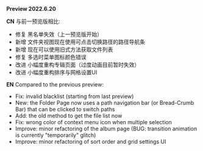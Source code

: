 **Preview 2022.6.20**

**CN**
与前一预览版相比:
- 修复 黑名单失效（上一预览版开始）
- 新增 文件夹视图现在使用可点击切换路径的路径导航条
- 新增 现在可以使用旧式方法获取文件列表
- 修复 多选时菜单图标颜色错误
- 改进 小幅度重构专辑页面（过度动画目前暂时失效）
- 改进 小幅度重构排序与网格设置UI


**EN**
Compared to the previous preview:
- Fix: invalid blacklist (starting from last preview)
- New: the Folder Page now uses a path navigation bar (or Bread-Crumb Bar) that can be clicked to switch paths
- Add: the old method to get the file list now
- Fix: wrong color of context menu icon when multiple selection
- Improve: minor refactoring of the album page (BUG: transition animation is currently "temporarily" glitch)
- Improve: minor refactoring of sort order and grid settings UI